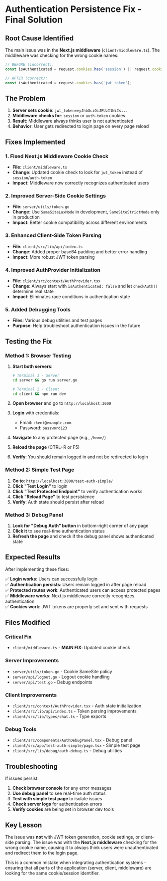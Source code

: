 # Authentication Persistence Fix - Final Solution

## Root Cause Identified

The main issue was in the **Next.js middleware** (`client/middleware.ts`). The middleware was checking for the wrong cookie names:

```typescript
// BEFORE (incorrect):
const isAuthenticated = request.cookies.has('session') || request.cookies.has('auth-token');

// AFTER (correct):
const isAuthenticated = request.cookies.has('jwt_token');
```

## The Problem

1. **Server sets cookie**: `jwt_token=eyJhbGciOiJFUzI1NiIs...`
2. **Middleware checks for**: `session` or `auth-token` cookies
3. **Result**: Middleware always thinks user is not authenticated
4. **Behavior**: User gets redirected to login page on every page reload

## Fixes Implemented

### 1. Fixed Next.js Middleware Cookie Check
- **File**: `client/middleware.ts`
- **Change**: Updated cookie check to look for `jwt_token` instead of `session`/`auth-token`
- **Impact**: Middleware now correctly recognizes authenticated users

### 2. Improved Server-Side Cookie Settings
- **File**: `server/utils/token.go`
- **Change**: Use `SameSiteLaxMode` in development, `SameSiteStrictMode` only in production
- **Impact**: Better cookie compatibility across different environments

### 3. Enhanced Client-Side Token Parsing
- **File**: `client/src/lib/api/index.ts`
- **Change**: Added proper base64 padding and better error handling
- **Impact**: More robust JWT token parsing

### 4. Improved AuthProvider Initialization
- **File**: `client/src/context/AuthProvider.tsx`
- **Change**: Always start with `isAuthenticated: false` and let `checkAuth()` determine real state
- **Impact**: Eliminates race conditions in authentication state

### 5. Added Debugging Tools
- **Files**: Various debug utilities and test pages
- **Purpose**: Help troubleshoot authentication issues in the future

## Testing the Fix

### Method 1: Browser Testing
1. **Start both servers**:
   ```bash
   # Terminal 1 - Server
   cd server && go run server.go
   
   # Terminal 2 - Client  
   cd client && npm run dev
   ```

2. **Open browser** and go to `http://localhost:3000`

3. **Login** with credentials:
   - Email: `ckent@example.com`
   - Password: `password123`

4. **Navigate** to any protected page (e.g., `/home/`)

5. **Reload the page** (CTRL+R or F5)

6. **Verify**: You should remain logged in and not be redirected to login

### Method 2: Simple Test Page
1. **Go to**: `http://localhost:3000/test-auth-simple/`
2. **Click "Test Login"** to login
3. **Click "Test Protected Endpoint"** to verify authentication works
4. **Click "Reload Page"** to test persistence
5. **Verify**: Auth state should persist after reload

### Method 3: Debug Panel
1. **Look for "Debug Auth" button** in bottom-right corner of any page
2. **Click it** to see real-time authentication status
3. **Refresh the page** and check if the debug panel shows authenticated state

## Expected Results

After implementing these fixes:

✅ **Login works**: Users can successfully login  
✅ **Authentication persists**: Users remain logged in after page reload  
✅ **Protected routes work**: Authenticated users can access protected pages  
✅ **Middleware works**: Next.js middleware correctly recognizes authentication  
✅ **Cookies work**: JWT tokens are properly set and sent with requests  

## Files Modified

### Critical Fix
- `client/middleware.ts` - **MAIN FIX**: Updated cookie check

### Server Improvements  
- `server/utils/token.go` - Cookie SameSite policy
- `server/api/logout.go` - Logout cookie handling
- `server/api/test.go` - Debug endpoints

### Client Improvements
- `client/src/context/AuthProvider.tsx` - Auth state initialization
- `client/src/lib/api/index.ts` - Token parsing improvements
- `client/src/lib/types/chat.ts` - Type exports

### Debug Tools
- `client/src/components/AuthDebugPanel.tsx` - Debug panel
- `client/src/app/test-auth-simple/page.tsx` - Simple test page
- `client/src/lib/debug/auth-debug.ts` - Debug utilities

## Troubleshooting

If issues persist:

1. **Check browser console** for any error messages
2. **Use debug panel** to see real-time auth status
3. **Test with simple test page** to isolate issues
4. **Check server logs** for authentication errors
5. **Verify cookies** are being set in browser dev tools

## Key Lesson

The issue was **not** with JWT token generation, cookie settings, or client-side parsing. The issue was with the **Next.js middleware** checking for the wrong cookie name, causing it to always think users were unauthenticated and redirect them to the login page.

This is a common mistake when integrating authentication systems - ensuring that all parts of the application (server, client, middleware) are looking for the same cookie/session identifier.
